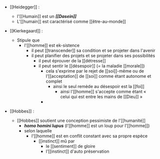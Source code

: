 - [[Heidegger]] : 
  - l'[[Humain]] est un ***[[Dasein]]***
  - L'[[humain]] est caractérisé comme [[être-au-monde]]

- [[Kierkegaard]] :
	- Stipule que
	  - l'[[homme]] est ek-sistence
	    - il peut [[transcender]] sa condition et se projeter dans l'avenir
	    - il peut planifier des projets et se projeter dans ses possibilités
	      - il peut éprouver de la [[détresse]]
	      - il peut sentir le [[désespoir]] (= la maladie [[morale]])
	        - cela s'exprime par le rejet de [[soi]]-même ou de l'[[acceptation]] de [[soi]] comme étant autonome et complet
	          - ainsi le seul remède au désespoir est la [[foi]]
	            - ainsi l'[[homme]] s'accepte comme étant « celui qui est entre les mains de [[Dieu]] »
            -
- [[Hobbes]] :
	- [[Hobbes]] soutient une conception pessimiste de l'[[humanité]]
	  - ***homo homini lupus*** (l'[[homme]] est un loup pour l'[[homme]])
	  - selon laquelle
	    - l'[[homme]] est en conflit constant avec sa propre espèce
	      - [[instinct]] mû par
	        - le [[sentiment]] de gloire
	        - l'[[instinct]] d'auto préservation